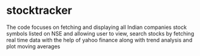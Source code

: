 # stocktracker
The code focuses on fetching  and displaying all Indian companies stock symbols listed on NSE and allowing user to view, search stocks by fetching real time data with the help of yahoo finance along with trend analysis and plot moving averages 
